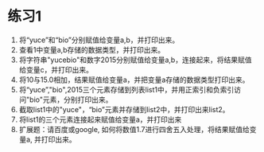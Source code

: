 # 练习1

1. 将“yuce”和“bio”分别赋值给变量a,b，并打印出来。
2. 查看1中变量a,b存储的数据类型，并打印出来。
3. 将字符串"yucebio"和数字2015分别赋值给变量a,b，连接起来，将结果赋值给变量c，并打印出来。
4. 将10与15.0相加，结果赋值给变量a，并把变量a存储的数据类型打印出来。
5. 将“yuce”,"bio",2015三个元素存储到列表list1中，并用正索引和负索引访问"bio"元素，分别打印出来。
6. 截取list1中的"yuce"，“bio”元素并存储到list2中，并打印出来list2。
7. 将list1的三个元素连接起来赋值给变量a，并打印出来
8. 扩展题：请百度或google, 如何将数值1.7进行四舍五入处理，将结果赋值给变量a, 并打印出来。



